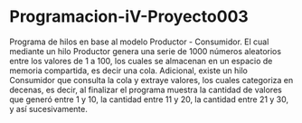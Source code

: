 # Programacion-iV-Proyecto003

Programa de hilos en base al modelo Productor - Consumidor. El cual mediante un hilo Productor genera una serie de 1000 números aleatorios entre los valores de 1 a 100, los cuales se almacenan en un espacio de memoria compartida, es decir una cola. Adicional, existe un hilo Consumidor que consulta la cola y extraye valores, los cuales categoriza en decenas, es decir, al finalizar el programa muestra la cantidad de valores que generó entre 1 y 10, la cantidad entre 11 y 20, la cantidad entre 21 y 30, y así sucesivamente.
